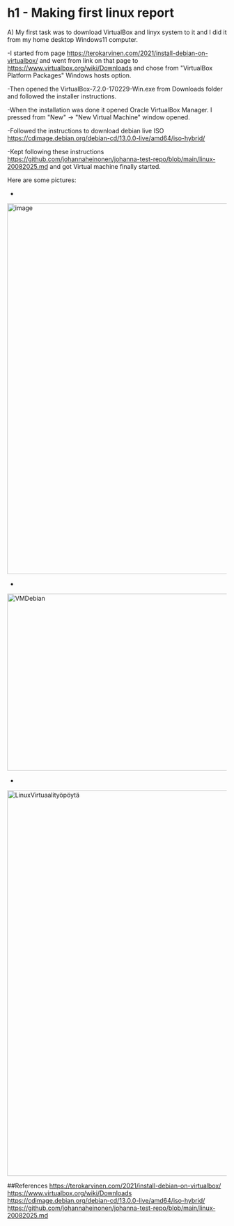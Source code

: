 # h1 - Making first linux report

A) My first task was to download VirtualBox and linyx system to it and I did it from my home desktop Windows11 computer. 

-I started from page https://terokarvinen.com/2021/install-debian-on-virtualbox/ and went from link on that page to https://www.virtualbox.org/wiki/Downloads and chose from "VirtualBox Platform Packages" Windows hosts option. 

-Then opened the VirtualBox-7.2.0-170229-Win.exe from Downloads folder and followed the installer instructions. 

-When the installation was done it opened Oracle VirtualBox Manager. I pressed from "New" -> "New Virtual Machine" window opened. 

-Followed the instructions to download debian live ISO https://cdimage.debian.org/debian-cd/13.0.0-live/amd64/iso-hybrid/

-Kept following these instructions https://github.com/johannaheinonen/johanna-test-repo/blob/main/linux-20082025.md and got Virtual machine finally started. 

Here are some pictures: 

-
<img width="838" height="850" alt="image" src="https://github.com/user-attachments/assets/6f5dd208-02a4-4eec-974e-a7ea646752b1" />


-
<img width="817" height="406" alt="VMDebian" src="https://github.com/user-attachments/assets/b2559f2b-af2d-417f-8642-16ba9fbc8beb" />


-
<img width="1278" height="884" alt="LinuxVirtuaalityöpöytä" src="https://github.com/user-attachments/assets/b6a1aa30-0075-4985-9efa-6a3ef3d8534d" />

##References
https://terokarvinen.com/2021/install-debian-on-virtualbox/
https://www.virtualbox.org/wiki/Downloads
https://cdimage.debian.org/debian-cd/13.0.0-live/amd64/iso-hybrid/
https://github.com/johannaheinonen/johanna-test-repo/blob/main/linux-20082025.md
